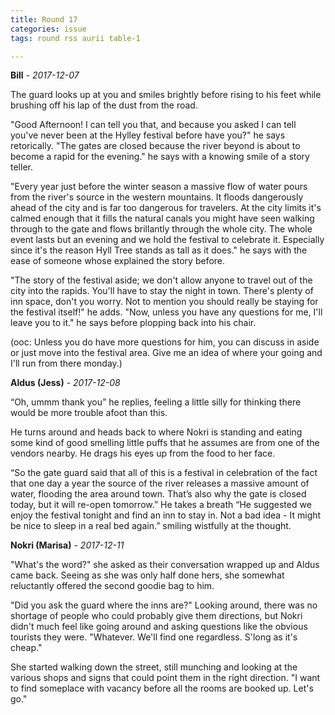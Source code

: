 ```yaml
---
title: Round 17
categories: issue
tags: round rss aurii table-1

---
```


**Bill** - *2017-12-07*

The guard looks up at you and smiles brightly before rising to his feet while brushing off his lap of the dust from the road. 

"Good Afternoon! I can tell you that, and because you asked I can tell you've never been at the Hylley festival before have you?" he says retorically. "The gates are closed because the river beyond is about to become a rapid for the evening." he says with a knowing smile of a story teller. 

"Every year just before the winter season a massive flow of water pours from the river's source in the western mountains. It floods dangerously ahead of the city and is far too dangerous for travelers. At the city limits it's calmed enough that it fills the natural canals you might have seen walking through to the gate and flows brillantly through the whole city. The whole event lasts but an evening and we hold the festival to celebrate it. Especially since it's the reason Hyll Tree stands as tall as it does." he says with the ease of someone whose explained the story before. 

"The story of the festival aside; we don't allow anyone to travel out of the city into the rapids. You'll have to stay the night in town. There's plenty of inn space, don't you worry. Not to mention you should really be staying for the festival itself!" he adds. "Now, unless you have any questions for me, I'll leave you to it." he says before plopping back into his chair.

(ooc: Unless you do have more questions for him, you can discuss in aside or just move into the festival area. Give me an idea of where your going and I'll run from there monday.)

**Aldus (Jess)** - *2017-12-08*

“Oh, ummm thank you” he replies, feeling a little silly for thinking there would be more trouble afoot than this. 

He turns around and heads back to where Nokri is standing and eating some kind of good smelling little puffs that he assumes are from one of the vendors nearby. He drags his eyes up from the food to her face. 

“So the gate guard said that all of this is a festival in celebration of the fact that one day a year the source of the river releases a massive amount of water, flooding the area around town. That’s also why the gate is closed today, but it will re-open tomorrow.” He takes a breath “He suggested we enjoy the festival tonight and find an inn to stay in. Not a bad idea - It might be nice to sleep in a real bed again.” smiling wistfully at the thought.

**Nokri (Marisa)** - *2017-12-11*

"What's the word?" she asked as their conversation wrapped up and Aldus came back. Seeing as she was only half done hers, she somewhat reluctantly offered the second goodie bag to him.

"Did you ask the guard where the inns are?" Looking around, there was no shortage of people who could probably give them directions, but Nokri didn't much feel like going around and asking questions like the obvious tourists they were. "Whatever. We'll find one regardless. S'long as it's cheap."

She started walking down the street, still munching and looking at the various shops and signs that could point them in the right direction. "I want to find someplace with vacancy before all the rooms are booked up. Let's go."



<!-- re.findall('a.*?(?=a|$)', t+'x') -->